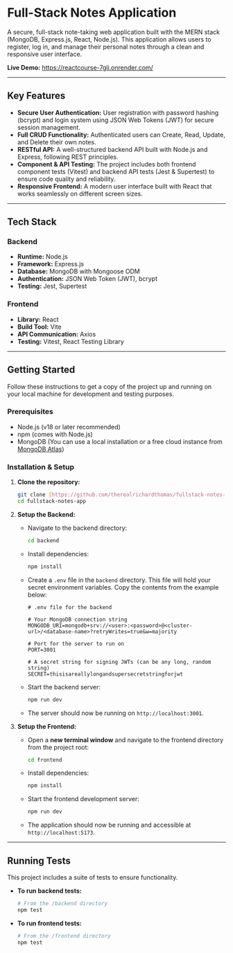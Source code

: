 # Full-Stack Notes Application

A secure, full-stack note-taking web application built with the MERN stack (MongoDB, Express.js, React, Node.js). This application allows users to register, log in, and manage their personal notes through a clean and responsive user interface.

**Live Demo:** https://reactcourse-7gli.onrender.com/

---

## Key Features

-   **Secure User Authentication:** User registration with password hashing (bcrypt) and login system using JSON Web Tokens (JWT) for secure session management.
-   **Full CRUD Functionality:** Authenticated users can Create, Read, Update, and Delete their own notes.
-   **RESTful API:** A well-structured backend API built with Node.js and Express, following REST principles.
-   **Component & API Testing:** The project includes both frontend component tests (Vitest) and backend API tests (Jest & Supertest) to ensure code quality and reliability.
-   **Responsive Frontend:** A modern user interface built with React that works seamlessly on different screen sizes.

---

## Tech Stack

### Backend

-   **Runtime:** Node.js
-   **Framework:** Express.js
-   **Database:** MongoDB with Mongoose ODM
-   **Authentication:** JSON Web Token (JWT), bcrypt
-   **Testing:** Jest, Supertest

### Frontend

-   **Library:** React
-   **Build Tool:** Vite
-   **API Communication:** Axios
-   **Testing:** Vitest, React Testing Library

---

## Getting Started

Follow these instructions to get a copy of the project up and running on your local machine for development and testing purposes.

### Prerequisites

-   Node.js (v18 or later recommended)
-   npm (comes with Node.js)
-   MongoDB (You can use a local installation or a free cloud instance from [MongoDB Atlas](https://www.mongodb.com/cloud/atlas))

### Installation & Setup

1.  **Clone the repository:**
    ```bash
    git clone [https://github.com/therealrichardthomas/fullstack-notes-app.git](https://github.com/therealrichardthomas/fullstack-notes-app.git)
    cd fullstack-notes-app
    ```

2.  **Setup the Backend:**
    -   Navigate to the backend directory:
        ```bash
        cd backend
        ```
    -   Install dependencies:
        ```bash
        npm install
        ```
    -   Create a `.env` file in the `backend` directory. This file will hold your secret environment variables. Copy the contents from the example below:
        ```
        # .env file for the backend

        # Your MongoDB connection string
        MONGODB_URI=mongodb+srv://<user>:<password>@<cluster-url>/<database-name>?retryWrites=true&w=majority

        # Port for the server to run on
        PORT=3001

        # A secret string for signing JWTs (can be any long, random string)
        SECRET=thisisareallylongandsupersecretstringforjwt
        ```
    -   Start the backend server:
        ```bash
        npm run dev
        ```
    -   The server should now be running on `http://localhost:3001`.

3.  **Setup the Frontend:**
    -   Open a **new terminal window** and navigate to the frontend directory from the project root:
        ```bash
        cd frontend
        ```
    -   Install dependencies:
        ```bash
        npm install
        ```
    -   Start the frontend development server:
        ```bash
        npm run dev
        ```
    -   The application should now be running and accessible at `http://localhost:5173`.

---

## Running Tests

This project includes a suite of tests to ensure functionality.

-   **To run backend tests:**
    ```bash
    # From the /backend directory
    npm test
    ```

-   **To run frontend tests:**
    ```bash
    # From the /frontend directory
    npm test
    ```
